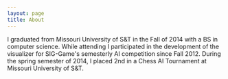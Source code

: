 ```yaml
---
layout: page
title: About
---
```


I graduated from Missouri University of S&T in the Fall of 2014 with a BS in computer science.
While attending I participated in the development of the visualizer for SIG-Game's semesterly AI competition since Fall 2012.
During the spring semester of 2014, I placed 2nd in a Chess AI Tournament at Missouri University of S&T.
